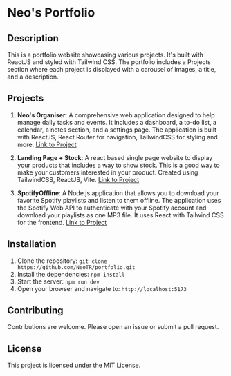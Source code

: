 # Neo's Portfolio

## Description

This is a portfolio website showcasing various projects. It's built with ReactJS and styled with Tailwind CSS. The portfolio includes a Projects section where each project is displayed with a carousel of images, a title, and a description.

## Projects

1. **Neo's Organiser**: A comprehensive web application designed to help manage daily tasks and events. It includes a dashboard, a to-do list, a calendar, a notes section, and a settings page. The application is built with ReactJS, React Router for navigation, TailwindCSS for styling and more. [Link to Project](https://github.com/NeoTR/neos-organiser)

2. **Landing Page + Stock**: A react based single page website to display your products that includes a way to show stock. This is a good way to make your customers interested in your product. Created using TailwindCSS, ReactJS, Vite. [Link to Project](https://github.com/NeoTR/BusinessPage)

3. **SpotifyOffline**: A Node.js application that allows you to download your favorite Spotify playlists and listen to them offline. The application uses the Spotify Web API to authenticate with your Spotify account and download your playlists as one MP3 file. It uses React with Tailwind CSS for the frontend. [Link to Project](https://github.com/NeoTR/SpotifyOffline)

## Installation

1. Clone the repository: `git clone https://github.com/NeoTR/portfolio.git`
2. Install the dependencies: `npm install`
3. Start the server: `npm run dev`
4. Open your browser and navigate to: `http://localhost:5173`

## Contributing

Contributions are welcome. Please open an issue or submit a pull request.

## License

This project is licensed under the MIT License.
